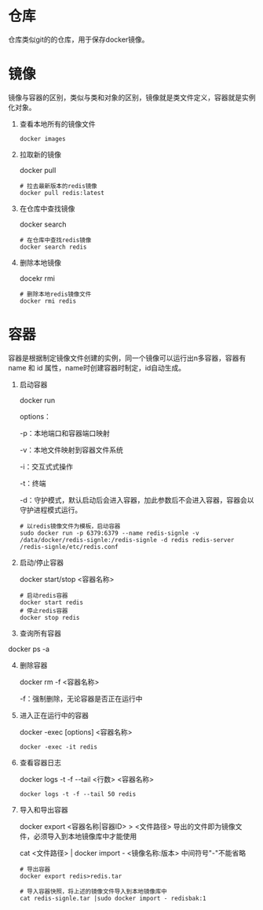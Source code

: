 # 仓库

仓库类似git的的仓库，用于保存docker镜像。

# 镜像

镜像与容器的区别，类似与类和对象的区别，镜像就是类文件定义，容器就是实例化对象。

1. 查看本地所有的镜像文件

   ~~~shell
   docker images
   ~~~



2. 拉取新的镜像

   docker pull <name>

   ~~~shell
   # 拉去最新版本的redis镜像
   docker pull redis:latest
   ~~~

3. 在仓库中查找镜像

   docker search <name>

   ~~~shell
   # 在仓库中查找redis镜像
   docker search redis
   ~~~



4. 删除本地镜像

   docekr rmi <name>

   ~~~shell
   # 删除本地redis镜像文件
   docker rmi redis
   ~~~

   

# 容器

容器是根据制定镜像文件创建的实例，同一个镜像可以运行出n多容器，容器有name 和 id 属性，name时创建容器时制定，id自动生成。

1. 启动容器

   docker run <options> <imageName>

   options：

   -p：本地端口和容器端口映射

   -v：本地文件映射到容器文件系统

   -i：交互式式操作

   -t：终端

   -d：守护模式，默认启动后会进入容器，加此参数后不会进入容器，容器会以守护进程模式运行。

   ~~~shell
   # 以redis镜像文件为模板，启动容器
   sudo docker run -p 6379:6379 --name redis-signle -v  /data/docker/redis-signle:/redis-signle -d redis redis-server /redis-signle/etc/redis.conf
   ~~~

2. 启动/停止容器

   docker start/stop <容器名称>

   ~~~she
   # 启动redis容器
   docker start redis
   # 停止redis容器
   docker stop redis
   ~~~

3.  查询所有容器

   docker ps -a

4. 删除容器

   docker rm -f <容器名称>

   -f：强制删除，无论容器是否正在运行中

5. 进入正在运行中的容器

   docker -exec [options] <容器名称>

   ~~~she
   docker -exec -it redis
   ~~~

6. 查看容器日志

   docker logs -t -f --tail <行数> <容器名称>

   ~~~she
   docker logs -t -f --tail 50 redis
   ~~~

7. 导入和导出容器

   docker export <容器名称|容器ID>  > <文件路径> 导出的文件即为镜像文件，必须导入到本地镜像库中才能使用

   cat <文件路径> | docker import  - <镜像名称:版本> 中间符号"-"不能省略

   ~~~she
   # 导出容器
   docker export redis>redis.tar
   
   # 导入容器快照，将上述的镜像文件导入到本地镜像库中
   cat redis-signle.tar |sudo docker import - redisbak:1
   ~~~

   